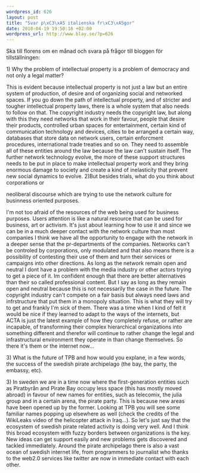 ```yaml
--- 
wordpress_id: 626
layout: post
title: "Svar p\xC3\xA5 italienska fr\xC3\xA5gor"
date: 2010-04-19 19:50:18 +02:00
wordpress_url: http://www.blay.se/?p=626
---
```

<p style="clear: both">Ska till florens om en månad och svara på frågor till bloggen för tillställningen:</p>

<p style="clear: both"><div class="im"></div></p>

<p style="clear: both"></p>

<p style="clear: both"><div class="im">1) Why the problem of intellectual property is a problem of democracy and not only a legal matter?</div></p>

<p style="clear: both"> This is evident because intellectual property is not just a law but an entire system of production, of desire and of organizing social and networked spaces. If you go down the path of intellectual property, and of stricter and tougher intellectual property laws, there is a whole system that also needs to follow on that. The copyright industry needs the copyright law, but along with this they need networks that work in their favour, people that desire their products, controlled urban spaces for entertainment, certain kind of communication technology and devices, cities to be arranged a certain way, databases that store data on network users, certain enforcment procedures, international trade treaties and so on. They need to assemble all of these entities around the law because the law can't sustain itself. The further network technology evolve, the more of these support structures needs to be put in place to make intellectual property work and they bring enormous damage to society and create a kind of inelasticity that prevent new social dynamics to evolve. 2)But besides trials, what do you think about corporations or </p>

<p style="clear: both"><div class="im">neoliberal discourse which are trying to use the network culture for businness oriented purposes.</div></p>

<p style="clear: both"> I'm not too afraid of the resources of the web being used for business purposes. Users attention is like a natural resource that can be used for business, art or activism. It's just about learning how to use it and since we can be in a much deeper contact with the network culture than most companies I think we have all the opportunity to engage with the network in a deeper sense that the pr-departments of the companies. Networks can't be controled by corporations, only modulated and that also means there is a possibility of contesting their use of them and turn their services or campaigns into other directions. As long as the network remain open and neutral I dont have a problem with the media industry or other actors trying to get a piece of it. Im confident enough that there are better alternatives than their so called professional content. But I say as long as they remain open and neutral because this is not necessarily the case in the future. The copyright industry can't compete on a fair basis but always need laws and infrstructure that put them in a monopoly situation. This is what they will try to get and frankly I'm sick of them. There was a time when I kind of felt it would be nice if they learned to adapt to the ways of the internets, but ACTA is just the latest example of how they completely refuse, or rather are incapable, of transforming their complex hierarchical organizations into something different and therefor will continue to rather change the legal and infrastructural environment they operate in than change themselves. So there it's them or the internet now... </p>

<p style="clear: both"><div class="im">3) What is the future of TPB and how would you explane, in a few words, the success of the swedish pirate archipelago (the bay, the party, the embassy, etc).</div></p>

<p style="clear: both"> 3) In sweden we are in a time now where the first-generation entities such as Piratbyrån and Pirate Bay occupy less space (this has mostly moved abroad) in favour of new names for entities, such as telecomix, the julia group and in a certain arena, the pirate party. This is because new areas have been opened up by the former. Looking at TPB you will see some familiar names popping up elsewhere as well (check the credits of the WikiLeaks video of the helicopter attack in Iraq...). So let's just say that the ecosystem of swedish pirate related activity is doing very well. And I think this broad ecosystem with fuzzy borders between organizations is the key. New ideas can get support easily and new problems gets discovered and tackled immediately. Around the pirate archipelago there is also a vast ocean of swedish internet life, from programmers to journalist who thanks to the web2.0 services like twitter are now in immediate contact with each other.</p>

<p style="clear: both"></p>

<br class='final-break' style='clear: both' />
